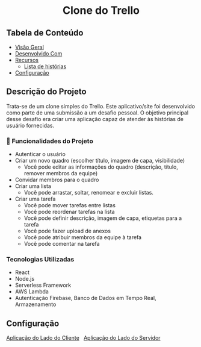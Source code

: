 <!-- Por favor, atualize os valores entre as chaves {} -->

<h1 align="center">Clone do Trello</h1>


## Tabela de Conteúdo

- [Visão Geral](#visão-geral) 
- [Desenvolvido Com](#desenvolvido-com)
- [Recursos](#recursos)
	- [Lista de histórias](#lista-de-histórias)
- [Configuração](#configuração)



## Descrição do Projeto

Trata-se de um clone simples do Trello. Este aplicativo/site foi desenvolvido como parte de uma submissão a um desafio pessoal. O objetivo principal desse desafio era criar uma aplicação capaz de atender às histórias de usuário fornecidas.



### 🔨 Funcionalidades do Projeto

- Autenticar o usuário
- Criar um novo quadro (escolher título, imagem de capa, visibilidade)
	- Você pode editar as informações do quadro (descrição, título, remover membros da equipe)
- Convidar membros para o quadro
- Criar uma lista 
	- Você pode arrastar, soltar, renomear e excluir listas.
- Criar uma tarefa
	- Você pode mover tarefas entre listas
	- Você pode reordenar tarefas na lista
	- Você pode definir descrição, imagem de capa, etiquetas para a tarefa
	- Você pode fazer upload de anexos
	- Você pode atribuir membros da equipe à tarefa
	- Você pode comentar na tarefa


### Tecnologias Utilizadas

- React 
- Node.js 
- Serverless Framework 
- AWS Lambda
- Autenticação Firebase, Banco de Dados em Tempo Real, Armazenamento



## Configuração

[Aplicação do Lado do Cliente](/client/README.md) &nbsp;
[Aplicação do Lado do Servidor](./service/README.md)
